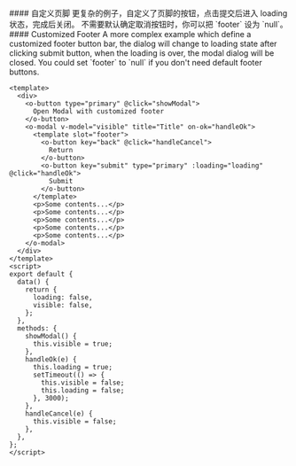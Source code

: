 <cn>
#### 自定义页脚
更复杂的例子，自定义了页脚的按钮，点击提交后进入 loading 状态，完成后关闭。
不需要默认确定取消按钮时，你可以把 `footer` 设为 `null`。
</cn>

<us>
#### Customized Footer
A more complex example which define a customized footer button bar,
the dialog will change to loading state after clicking submit button, when the loading is over,
the modal dialog will be closed.
You could set `footer` to `null` if you don't need default footer buttons.
</us>

```vue
<template>
  <div>
    <o-button type="primary" @click="showModal">
      Open Modal with customized footer
    </o-button>
    <o-modal v-model="visible" title="Title" on-ok="handleOk">
      <template slot="footer">
        <o-button key="back" @click="handleCancel">
          Return
        </o-button>
        <o-button key="submit" type="primary" :loading="loading" @click="handleOk">
          Submit
        </o-button>
      </template>
      <p>Some contents...</p>
      <p>Some contents...</p>
      <p>Some contents...</p>
      <p>Some contents...</p>
      <p>Some contents...</p>
    </o-modal>
  </div>
</template>
<script>
export default {
  data() {
    return {
      loading: false,
      visible: false,
    };
  },
  methods: {
    showModal() {
      this.visible = true;
    },
    handleOk(e) {
      this.loading = true;
      setTimeout(() => {
        this.visible = false;
        this.loading = false;
      }, 3000);
    },
    handleCancel(e) {
      this.visible = false;
    },
  },
};
</script>
```
